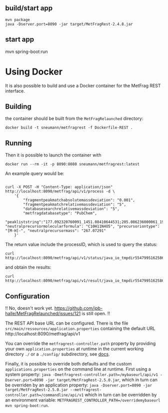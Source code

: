 ## build/start app

```
mvn package
java -Dserver.port=8090 -jar target/MetFragRest-2.4.8.jar
```

## start app

mvn spring-boot:run

# Using Docker

It is also possible to build and use a Docker container for the MetFrag REST interface.

## Building
the container should be built from the `MetFragRelaunched` directory:
```
docker build -t sneumann/metfragrest -f Dockerfile-REST .
```

## Running
Then it is possible to launch the container with
```
docker run --rm -it -p 8090:8080 sneumann/metfragrest:latest
```

An example query would be:
```

curl -X POST -H "Content-Type: application/json" http://localhost:8090/metfrag/api/v1/process -d \
    '{
        "fragmentpeakmatchabsolutemassdeviation": "0.001",
        "fragmentpeakmatchrelativemassdeviation": "5",
        "databasesearchrelativemassdeviation": "5",
        "metfragdatabasetype": "PubChem",
        "peakliststring":"177.092320760091_1451.08410644531;205.086236000061_1983.02587890625;229.086613972982_1455.84973144531;234.125782775879_9424.7314453125;243.102464294434_6834.91943359375;244.109477996826_1533.8046875;244.146520514237_4892.56103515625;257.117561340332_1164.64953613281;261.112461853027_3875.52514648438;262.119772774833_1165.22351074219;271.133573913574_13089.0126953125;272.139910529642_2833.46997070312;274.120386297053_1286.1396484375;275.12854309082_28140.5546875;276.132524490356_2414.30102539062;285.14973449707_1103.77197265625;287.128471374512_2708.40209960938;287.164703369141_1599.52160644531;299.165280151367_1428.58227539062;300.136039733887_1403.30676269531;311.165107727051_1970.57592773438;313.149806213379_9827.076171875;313.180361938477_197179.75;314.152227228338_1240.31591796875;314.183631896973_14364.0771484375;315.159642028809_287124;316.163235473633_21380.60546875;325.180702209473_1367.2001953125;327.196063995361_1536.09033203125;329.175514622738_2210.23046875;330.182575426604_2943.61254882812;339.197692871094_1151.18811035156;340.241302490234_1050.67346191406;341.175484793527_1900.67651367188;343.190165201823_1245.60681152344;353.210777282715_1409.009765625;353.248142496745_3203.60986328125;354.25524597168_5494.884765625;355.191353352865_1707.62768554688;355.263327026367_6431.8408203125;367.263783772786_1120.03723144531;368.272043863932_1573.63305664062;369.206732177734_12602.3115234375;370.211002349854_1442.79187011719;371.222595214844_2184.82690429688;381.205629047595_6095.37890625;381.243681335449_13951.033203125;382.248254949396_1968.34484863281;383.222082519531_340943.9375;384.228602600098_73401.9609375;385.234485202365_3912.12866210938;395.223587036133_1795.80224609375;395.258506774902_73514.359375;396.263960266113_10231.8681640625;397.23766784668_204010.359375;398.242947387695_23262.927734375;399.249359130859_1100.38000488281;409.23782602946_2197.42846679688;410.245188395182_3128.14868164062;411.253760086863_8162.02685546875;422.31834763747_1995.22106933594;423.252960205078_24539.48046875;423.297088623047_1005.40423583984;424.257669448853_3149.98852539062;438.313815030185_1848.50830078125;451.284339904785_40680.7421875;452.28828671104_3518.17065429688;464.32948811849_1396.36779785156;465.29237874349_6912.3564453125;465.34294128418_2235.52661132812;466.307887268066_1091252.5;467.311297607422_100971.46875;491.388732910156_4496.3466796875;492.324691772461_5253.52587890625", "neutralprecursormolecularformula": "C10H11N4O5", "precursoriontype": "[M-H]-", "neutralprecursormass": "267.07291"
    }'
```

The return value include the processID, which is used to query the status:
```
curl http://localhost:8090/metfrag/api/v1/status/java_io_tmpdir5547995162586347505
```
and obtain the results:
```
curl http://localhost:8090/metfrag/api/v1/result/java_io_tmpdir5547995162586347505
```

## Configuration

!! No, doesn't work yet. https://github.com/ipb-halle/MetFragRelaunched/issues/121 is still open. !!

The REST API base URL can be configured. There is the file `src/main/ressources/application.properties` containing the default URL http://localhost:8090/metfrag/api/v1

You can override the `metfragrest-controller.path` property by providing your own `application.properties` at runtime in the current working directory `./` or a `./config/` subdirectory, see [docs](https://docs.spring.io/spring-boot/docs/2.1.13.RELEASE/reference/html/boot-features-external-config.html#boot-features-external-config-application-property-files).

Finally, it is possible to override both defaults and the custom `applications.properties` on the command line at runtime. First using a system property: `java -Dmetfragrest-controller.path=/mybaseurl/api/v1 -Dserver.port=8090 -jar target/MetFragRest-2.5.0.jar`, which in turn can be overriden by an application property: `java -Dserver.port=8090 -jar target/MetFragRest-2.5.0.jar --metfragrest-controller.path=/commandline/api/v1` which in turn can be overridden by an environment variable: `METFRAGREST_CONTROLLER_PATH=/overridemybaseurl mvn spring-boot:run`.
